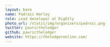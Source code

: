 ```yaml
---
layout: base
name: Padraic Harley
role: Lead developer at Rightly
photo_url: /static/img/organisers/padraic.png
twitter: pauricthelodger
github: pauricthelodger
website: https://thelodgeronline.com/
---
```

